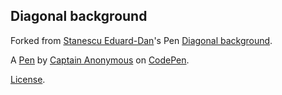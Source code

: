 Diagonal background
-------------------


Forked from [Stanescu Eduard-Dan](http://codepen.io/ZsharE/)'s Pen [Diagonal background](http://codepen.io/ZsharE/pen/VYRPwW/).

A [Pen](http://codepen.io/anon/pen/wayxvK) by [Captain Anonymous](http://codepen.io/anon) on [CodePen](http://codepen.io/).

[License](http://codepen.io/anon/pen/wayxvK/license).